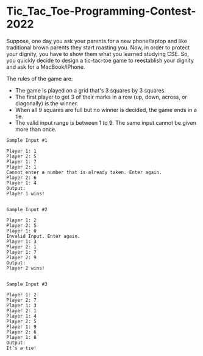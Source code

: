 # Tic_Tac_Toe-Programming-Contest-2022
Suppose, one day you ask your parents for a new phone/laptop and like traditional brown parents they start
roasting you. Now, in order to protect your dignity, you have to show them what you learned studying CSE.
So, you quickly decide to design a tic-tac-toe game to reestablish your dignity and ask for a
MacBook/iPhone.

The rules of the game are:
- The game is played on a grid that's 3 squares by 3 squares.
- The first player to get 3 of their marks in a row (up, down, across, or diagonally) is the winner.
- When all 9 squares are full but no winner is decided, the game ends in a tie.
- The valid input range is between 1 to 9. The same input cannot be given more than once.
  
```
Sample Input #1

Player 1: 1
Player 2: 5
Player 1: 7
Player 2: 1
Cannot enter a number that is already taken. Enter again.
Player 2: 6
Player 1: 4
Output:
Player 1 wins!


Sample Input #2

Player 1: 2
Player 2: 5
Player 1: 0
Invalid Input. Enter again.
Player 1: 3
Player 2: 1
Player 1: 7
Player 2: 9
Output:
Player 2 wins!


Sample Input #3

Player 1: 2
Player 2: 7
Player 1: 3
Player 2: 1
Player 1: 4
Player 2: 5
Player 1: 9
Player 2: 6
Player 1: 8
Output:
It’s a tie!
```
